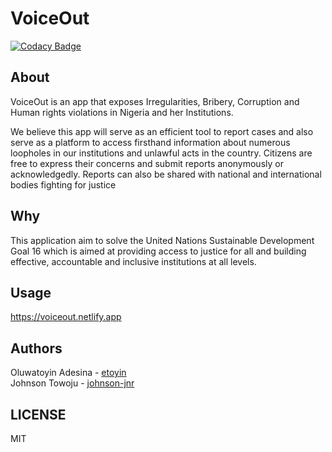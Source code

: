 # VoiceOut

[![Codacy Badge](https://api.codacy.com/project/badge/Grade/4aa27a34f790424ea6b234f4eb9ff647)](https://app.codacy.com/gh/BuildForSDG/voiceout-api?utm_source=github.com&utm_medium=referral&utm_content=BuildForSDG/voiceout-api&utm_campaign=Badge_Grade_Dashboard)

## About

VoiceOut is an app that exposes Irregularities, Bribery, Corruption and Human rights violations in Nigeria and her Institutions. 
 
We believe this app will serve as an efficient tool to report cases and also serve as a platform to access firsthand information about numerous loopholes in our institutions and unlawful acts in the country. Citizens are free to express their concerns and submit reports anonymously or acknowledgedly. Reports can also be shared with national and international bodies fighting for justice<br/>

## Why

This application aim to solve the United Nations Sustainable Development Goal 16 which is aimed at providing access to justice for all and building effective, accountable and inclusive institutions at all levels.<br/>

## Usage
<https://voiceout.netlify.app>

## Authors

Oluwatoyin Adesina - [etoyin](github.com/etoyin) <br/>
Johnson Towoju - [johnson-jnr](github.com/johnson-jnr) 

## LICENSE
MIT
